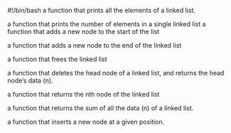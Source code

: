 #!/bin/bash
a function that prints all the elements of a linked list.

a function that prints the number of elements in a single linked list
a function that adds a new node to the start of the list

a function that adds a new node to the end of the linked list

a function that frees the linked list

a function that deletes the head node of a linked list, and returns the head node’s data (n).

a function that returns the nth node of the linked list

a function that returns the sum of all the data (n) of a linked list.

a function that inserts a new node at a given position.

